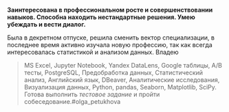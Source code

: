 **Заинтересована в профессиональном росте и совершенствовании навыков. Способна находить нестандартные решения. Умею убеждать и вести диалог.**

Была в декретном отпуске, решила сменить вектор специализации, в последнее время активно изучала новую профессию, так как всегда интересовалась статистикой и анализом данных.
Владею 
> MS Excel, Jupyter Notebook, Yandex DataLens, Google таблицы, A/B тесты, PostgreSQL,
> Предобработка данных, Статистический анализ, Английский язык, DBeaver, Аналитические исследования,
>  Визуализация данных, Python, pandas, Seaborn, Matplotlib, SciPy.
Готова выполнить _тестовое задание_ и пройти собеседование.#olga_petukhova
